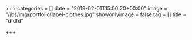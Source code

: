 +++
categories = []
date = "2019-02-01T15:06:20+00:00"
image = "/jbs/img/portfolio/label-clothes.jpg"
showonlyimage = false
tag = []
title = "dfdfd"

+++
